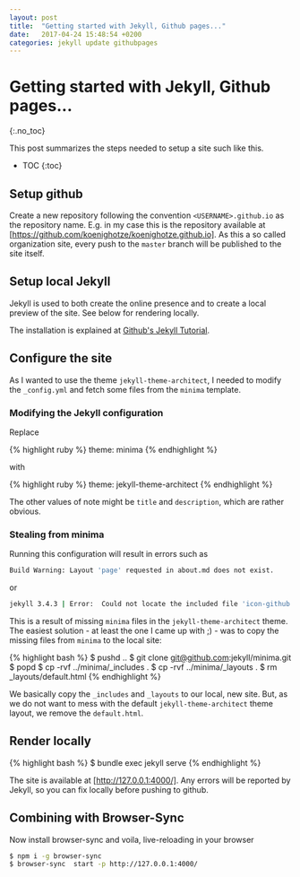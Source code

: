 ```yaml
---
layout: post
title:  "Getting started with Jekyll, Github pages..."
date:   2017-04-24 15:48:54 +0200
categories: jekyll update githubpages
---
```

# Getting started with Jekyll, Github pages...
{:.no_toc}

This post summarizes the steps needed to setup a site such like this.

* TOC
{:toc}

## Setup github

Create a new repository following the convention `<USERNAME>.github.io` as the repository name. E.g.
in my case this is the repository available at [https://github.com/koenighotze/koenighotze.github.io].
As this a so called organization site, every push to the `master` branch will be published to the site itself.

## Setup local Jekyll

Jekyll is used to both create the online presence and to create a local preview of the site.
See below for rendering locally.

The installation is explained at [Github's Jekyll Tutorial](https://help.github.com/articles/setting-up-your-github-pages-site-locally-with-jekyll/).

## Configure the site

As I wanted to use the theme `jekyll-theme-architect`, I needed to modify the `_config.yml` and fetch some files from the `minima` template.

### Modifying the Jekyll configuration

Replace

{% highlight ruby %}
theme: minima
{% endhighlight %}

with

{% highlight ruby %}
theme: jekyll-theme-architect
{% endhighlight %}

The other values of note might be `title` and `description`, which are rather obvious.

### Stealing from minima

Running this configuration will result in errors such as

```bash
Build Warning: Layout 'page' requested in about.md does not exist.
```

or

```bash
jekyll 3.4.3 | Error:  Could not locate the included file 'icon-github.html' in any of ["/Users/dschmitz/dev/koenighotze.github.io/_includes"]. Ensure it exists in one of those directories and, if it is a symlink, does not point outside your site source.
```

This is a result of missing `minima` files in the `jekyll-theme-architect` theme. The easiest solution - at least the one I came up with ;) - was to copy the missing files from `minima` to the local site:

{% highlight bash %}
$ pushd ..
$ git clone git@github.com:jekyll/minima.git
$ popd
$ cp -rvf ../minima/_includes .
$ cp -rvf ../minima/_layouts .
$ rm _layouts/default.html
{% endhighlight %}

We basically copy the `_includes` and `_layouts` to our local, new site. But, as we do not want to mess with the default `jekyll-theme-architect` theme layout, we remove the `default.html`.

## Render locally

{% highlight bash %}
$ bundle exec jekyll serve
{% endhighlight %}

The site is available at [http://127.0.0.1:4000/]. Any errors will be reported by Jekyll, so you can fix locally before pushing to github.

## Combining with Browser-Sync

Now install browser-sync and voila, live-reloading in your browser

```bash
$ npm i -g browser-sync
$ browser-sync  start -p http://127.0.0.1:4000/
```
